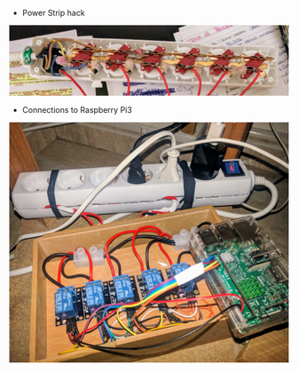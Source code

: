 - Power Strip hack

![](power-strip-hack-1.jpg)

- Connections to Raspberry Pi3

![](power-strip-hack-2.jpg)
